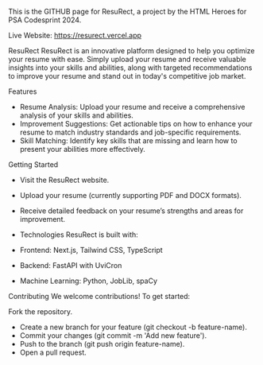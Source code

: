 This is the GITHUB page for ResuRect, a project by the HTML Heroes for PSA Codesprint 2024. 

Live Website: https://resurect.vercel.app

ResuRect
ResuRect is an innovative platform designed to help you optimize your resume with ease. Simply upload your resume and receive valuable insights into your skills and abilities, along with targeted recommendations to improve your resume and stand out in today's competitive job market.

Features
- Resume Analysis: Upload your resume and receive a comprehensive analysis of your skills and abilities.
- Improvement Suggestions: Get actionable tips on how to enhance your resume to match industry standards and job-specific requirements.
- Skill Matching: Identify key skills that are missing and learn how to present your abilities more effectively.

Getting Started
- Visit the ResuRect website.
- Upload your resume (currently supporting PDF and DOCX formats).
- Receive detailed feedback on your resume’s strengths and areas for improvement.

- Technologies
ResuRect is built with:
- Frontend: Next.js, Tailwind CSS, TypeScript
- Backend: FastAPI with UviCron
- Machine Learning: Python, JobLib, spaCy

Contributing
We welcome contributions! To get started:

Fork the repository.
- Create a new branch for your feature (git checkout -b feature-name).
- Commit your changes (git commit -m 'Add new feature').
- Push to the branch (git push origin feature-name).
- Open a pull request.

